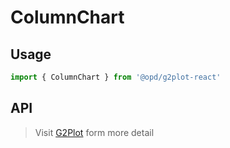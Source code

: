 # ColumnChart

## Usage

```ts
import { ColumnChart } from '@opd/g2plot-react'
```

## API

<API id="ColumnChart"></API>

> Visit [G2Plot](https://g2plot.antv.antgroup.com/api/plot-api) form more detail
